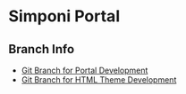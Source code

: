 # Simponi Portal

## Branch Info

* [Git Branch for Portal Development](http://devtass:8880/simponi/simponi-portal/tree/development)
* [Git Branch for HTML Theme Development](http://devtass:8880/simponi/simponi-portal/tree/master-theme)